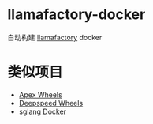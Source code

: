 # llamafactory-docker

自动构建 [llamafactory](https://github.com/hiyouga/LLaMA-Factory) docker

# 类似项目
+ [Apex Wheels](https://github.com/AlongWY/apex_wheels)
+ [Deepspeed Wheels](https://github.com/AlongWY/deepspeed_wheels)
+ [sglang Docker](https://github.com/AlongWY/sglang-docker)